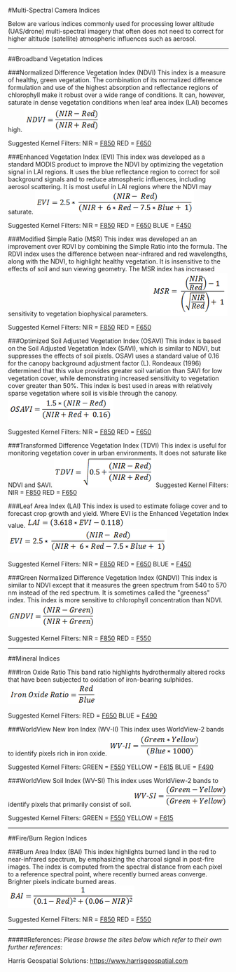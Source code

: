 #Multi-Spectral Camera Indices

Below are various indices commonly used for processing lower altitude (UAS/drone) multi-spectral imagery that often does not need to correct for higher altitude (satellite) atmospheric influences such as aerosol.
***************************************************************
##Broadband Vegetation Indices

###Normalized Difference Vegetation Index (NDVI)
This index is a measure of healthy, green vegetation. The combination of its normalized difference formulation and use of the highest absorption and reflectance regions of chlorophyll make it robust over a wide range of conditions. It can, however, saturate in dense vegetation conditions when leaf area index (LAI) becomes high.
![](/assets/SpectralIndexFormulaNDVI.gif)

Suggested Kernel Filters:
NIR = [F850](https://www.mapir.camera/collections/kernel-camera-filters/products/f850)
RED = [F650](https://www.mapir.camera/collections/kernel-camera-filters/products/f650)

###Enhanced Vegetation Index (EVI)
This index was developed as a standard MODIS product to improve the NDVI by optimizing the vegetation signal in LAI regions. It uses the blue reflectance region to correct for soil background signals and to reduce atmospheric influences, including aerosol scattering. It is most useful in LAI regions where the NDVI may saturate.
![](/assets/SpectralIndexFormulaEVI.gif)

Suggested Kernel Filters:
NIR = [F850](https://www.mapir.camera/collections/kernel-camera-filters/products/f850)
RED = [F650](https://www.mapir.camera/collections/kernel-camera-filters/products/f650)
BLUE = [F450](https://www.mapir.camera/collections/kernel-camera-filters/products/f450)

###Modified Simple Ratio (MSR)
This index was developed an an improvement over RDVI by combining the Simple Ratio into the formula. The RDVI index uses the difference between near-infrared and red wavelengths, along with the NDVI, to highlight healthy vegetation. It is insensitive to the effects of soil and sun viewing geometry. The MSR index has increased sensitivity to vegetation biophysical parameters.
![](/assets/SpectralIndexFormulaMSR.gif)

Suggested Kernel Filters:
NIR = [F850](https://www.mapir.camera/collections/kernel-camera-filters/products/f850)
RED = [F650](https://www.mapir.camera/collections/kernel-camera-filters/products/f650)

###Optimized Soil Adjusted Vegetation Index (OSAVI)
This index is based on the Soil Adjusted Vegetation Index (SAVI), which is similar to NDVI, but suppresses the effects of soil pixels. OSAVI uses a standard value of 0.16 for the canopy background adjustment factor (L). Rondeaux (1996) determined that this value provides greater soil variation than SAVI for low vegetation cover, while demonstrating increased sensitivity to vegetation cover greater than 50%. This index is best used in areas with relatively sparse vegetation where soil is visible through the canopy.
![](/assets/SpectralIndexFormulaOSAVI.gif)

Suggested Kernel Filters:
NIR = [F850](https://www.mapir.camera/collections/kernel-camera-filters/products/f850)
RED = [F650](https://www.mapir.camera/collections/kernel-camera-filters/products/f650)

###Transformed Difference Vegetation Index (TDVI)
This index is useful for monitoring vegetation cover in urban environments. It does not saturate like NDVI and SAVI.
![](/assets/SpectralIndexFormulaTDVI.gif)
Suggested Kernel Filters:
NIR = [F850](https://www.mapir.camera/collections/kernel-camera-filters/products/f850)
RED = [F650](https://www.mapir.camera/collections/kernel-camera-filters/products/f650)

###Leaf Area Index (LAI)
This index is used to estimate foliage cover and to forecast crop growth and yield. Where EVI is the Enhanced Vegetation Index value.
![](/assets/SpectralIndexFormulaLAI.gif)
![](/assets/SpectralIndexFormulaEVI.gif)

Suggested Kernel Filters:
NIR = [F850](https://www.mapir.camera/collections/kernel-camera-filters/products/f850)
RED = [F650](https://www.mapir.camera/collections/kernel-camera-filters/products/f650)
BLUE = [F450](https://www.mapir.camera/collections/kernel-camera-filters/products/f450)

###Green Normalized Difference Vegetation Index (GNDVI)
This index is similar to NDVI except that it measures the green spectrum from 540 to 570 nm instead of the red spectrum. It is sometimes called the "greeness" index. This index is more sensitive to chlorophyll concentration than NDVI.
![](/assets/SpectralIndexFormulaGNDVI.gif)

Suggested Kernel Filters:
NIR = [F850](https://www.mapir.camera/collections/kernel-camera-filters/products/f850)
RED = [F550](https://www.mapir.camera/collections/kernel-camera-filters/products/f550)
***************************************************************
##Mineral Indices

###Iron Oxide Ratio
This band ratio highlights hydrothermally altered rocks that have been subjected to oxidation of iron-bearing sulphides.
![](/assets/SpectralIndexFormulaIronOxide.gif)

Suggested Kernel Filters:
RED = [F650](https://www.mapir.camera/collections/kernel-camera-filters/products/f650)
BLUE = [F490](https://www.mapir.camera/collections/kernel-camera-filters/products/f490)

###WorldView New Iron Index (WV-II)
This index uses WorldView-2 bands to identify pixels rich in iron oxide.
![](/assets/SpectralIndexFormulaWV-II.gif)

Suggested Kernel Filters:
GREEN = [F550](https://www.mapir.camera/collections/kernel-camera-filters/products/f550)
YELLOW = [F615](https://www.mapir.camera/collections/kernel-camera-filters/products/f615)
BLUE = [F490](https://www.mapir.camera/collections/kernel-camera-filters/products/f490)

###WorldView Soil Index (WV-SI)
This index uses WorldView-2 bands to identify pixels that primarily consist of soil.
![](/assets/SpectralIndexFormulaWV-SI.gif)

Suggested Kernel Filters:
GREEN = [F550](https://www.mapir.camera/collections/kernel-camera-filters/products/f550)
YELLOW = [F615](https://www.mapir.camera/collections/kernel-camera-filters/products/f615)

***************************************************************
##Fire/Burn Region Indices

###Burn Area Index (BAI)
This index highlights burned land in the red to near-infrared spectrum, by emphasizing the charcoal signal in post-fire images. The index is computed from the spectral distance from each pixel to a reference spectral point, where recently burned areas converge. Brighter pixels indicate burned areas.
![](/assets/SpectralIndexFormulaBAI.gif)

Suggested Kernel Filters:
NIR = [F850](https://www.mapir.camera/collections/kernel-camera-filters/products/f850)
RED = [F550](https://www.mapir.camera/collections/kernel-camera-filters/products/f550)


***************************************************************
#####References:
_Please browse the sites below which refer to their own further references:_

Harris Geospatial Solutions: https://www.harrisgeospatial.com